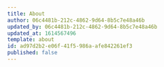 ```yaml
---
title: About
author: 06c4481b-212c-4862-9d64-8b5c7e48a46b
updated_by: 06c4481b-212c-4862-9d64-8b5c7e48a46b
updated_at: 1614567496
template: about
id: ad97d2b2-e06f-41f5-986a-afe842261ef3
published: false
---
```

